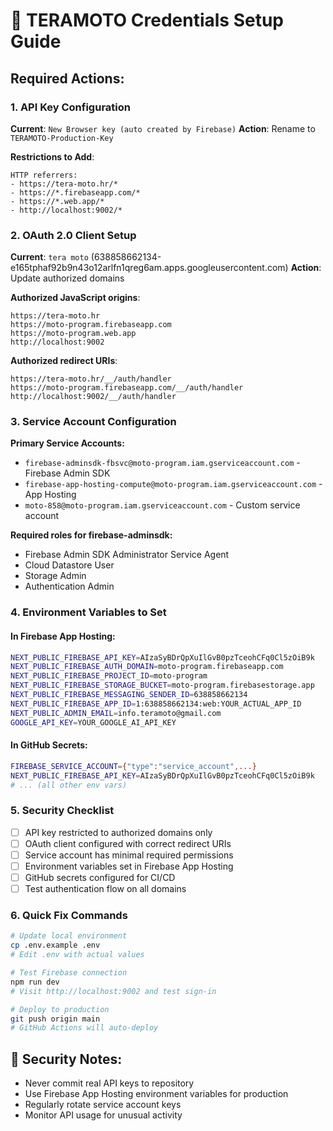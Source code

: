 # 🔐 TERAMOTO Credentials Setup Guide

## Required Actions:

### 1. API Key Configuration
**Current**: `New Browser key (auto created by Firebase)`
**Action**: Rename to `TERAMOTO-Production-Key`

**Restrictions to Add**:
```
HTTP referrers:
- https://tera-moto.hr/*
- https://*.firebaseapp.com/*
- https://*.web.app/*
- http://localhost:9002/*
```

### 2. OAuth 2.0 Client Setup
**Current**: `tera moto` (638858662134-e165tphaf92b9n43o12arlfn1qreg6am.apps.googleusercontent.com)
**Action**: Update authorized domains

**Authorized JavaScript origins**:
```
https://tera-moto.hr
https://moto-program.firebaseapp.com
https://moto-program.web.app
http://localhost:9002
```

**Authorized redirect URIs**:
```
https://tera-moto.hr/__/auth/handler
https://moto-program.firebaseapp.com/__/auth/handler
http://localhost:9002/__/auth/handler
```

### 3. Service Account Configuration

**Primary Service Accounts:**
- `firebase-adminsdk-fbsvc@moto-program.iam.gserviceaccount.com` - Firebase Admin SDK
- `firebase-app-hosting-compute@moto-program.iam.gserviceaccount.com` - App Hosting
- `moto-858@moto-program.iam.gserviceaccount.com` - Custom service account

**Required roles for firebase-adminsdk:**
- Firebase Admin SDK Administrator Service Agent
- Cloud Datastore User
- Storage Admin
- Authentication Admin

### 4. Environment Variables to Set

#### In Firebase App Hosting:
```bash
NEXT_PUBLIC_FIREBASE_API_KEY=AIzaSyBDrQpXuIlGvB0pzTceohCFq0Cl5zOiB9k
NEXT_PUBLIC_FIREBASE_AUTH_DOMAIN=moto-program.firebaseapp.com
NEXT_PUBLIC_FIREBASE_PROJECT_ID=moto-program
NEXT_PUBLIC_FIREBASE_STORAGE_BUCKET=moto-program.firebasestorage.app
NEXT_PUBLIC_FIREBASE_MESSAGING_SENDER_ID=638858662134
NEXT_PUBLIC_FIREBASE_APP_ID=1:638858662134:web:YOUR_ACTUAL_APP_ID
NEXT_PUBLIC_ADMIN_EMAIL=info.teramoto@gmail.com
GOOGLE_API_KEY=YOUR_GOOGLE_AI_API_KEY
```

#### In GitHub Secrets:
```bash
FIREBASE_SERVICE_ACCOUNT={"type":"service_account",...}
NEXT_PUBLIC_FIREBASE_API_KEY=AIzaSyBDrQpXuIlGvB0pzTceohCFq0Cl5zOiB9k
# ... (all other env vars)
```

### 5. Security Checklist
- [ ] API key restricted to authorized domains only
- [ ] OAuth client configured with correct redirect URIs
- [ ] Service account has minimal required permissions
- [ ] Environment variables set in Firebase App Hosting
- [ ] GitHub secrets configured for CI/CD
- [ ] Test authentication flow on all domains

### 6. Quick Fix Commands

```bash
# Update local environment
cp .env.example .env
# Edit .env with actual values

# Test Firebase connection
npm run dev
# Visit http://localhost:9002 and test sign-in

# Deploy to production
git push origin main
# GitHub Actions will auto-deploy
```

## 🚨 Security Notes:
- Never commit real API keys to repository
- Use Firebase App Hosting environment variables for production
- Regularly rotate service account keys
- Monitor API usage for unusual activity
